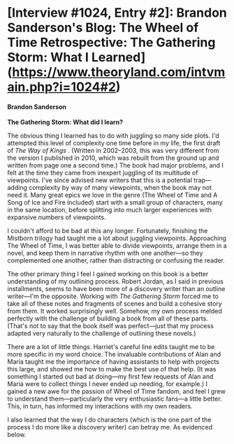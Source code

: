 # [Interview #1024, Entry #2]: Brandon Sanderson's Blog: The Wheel of Time Retrospective: The Gathering Storm: What I Learned](https://www.theoryland.com/intvmain.php?i=1024#2)

#### Brandon Sanderson

**The Gathering Storm: What did I learn?**

The obvious thing I learned has to do with juggling so many side plots. I'd attempted this level of complexity one time before in my life, the first draft of
*The Way of Kings*
. (Written in 2002–2003, this was very different from the version I published in 2010, which was rebuilt from the ground up and written from page one a second time.) The book had major problems, and I felt at the time they came from inexpert juggling of its multitude of viewpoints. I've since advised new writers that this is a potential trap—adding complexity by way of many viewpoints, when the book may not need it. Many great epics we love in the genre (The Wheel of Time and A Song of Ice and Fire included) start with a small group of characters, many in the same location, before splitting into much larger experiences with expansive numbers of viewpoints.

I couldn't afford to be bad at this any longer. Fortunately, finishing the Mistborn trilogy had taught me a lot about juggling viewpoints. Approaching The Wheel of Time, I was better able to divide viewpoints, arrange them in a novel, and keep them in narrative rhythm with one another—so they complemented one another, rather than distracting or confusing the reader.

The other primary thing I feel I gained working on this book is a better understanding of my outlining process. Robert Jordan, as I said in previous installments, seems to have been more of a discovery writer than an outline writer—I'm the opposite. Working with
*The Gathering Storm*
forced me to take all of these notes and fragments of scenes and build a cohesive story from them. It worked surprisingly well. Somehow, my own process melded perfectly with the challenge of building a book from all of these parts. (That's not to say that the book itself was perfect—just that my process adapted very naturally to the challenge of outlining these novels.)

There are a lot of little things. Harriet's careful line edits taught me to be more specific in my word choice. The invaluable contributions of Alan and Maria taught me the importance of having assistants to help with projects this large, and showed me how to make the best use of that help. (It was something I started out bad at doing—my first few requests of Alan and Maria were to collect things I never ended up needing, for example.) I gained a new awe for the passion of Wheel of Time fandom, and feel I grew to understand them—particularly the very enthusiastic fans—a little better. This, in turn, has informed my interactions with my own readers.

I also learned that the way I do characters (which is the one part of the process I do more like a discovery writer) can betray me. As evidenced below.

